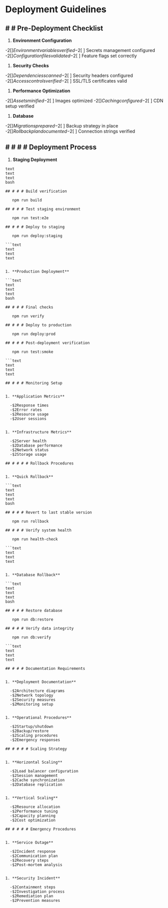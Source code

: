 
# Deployment Guidelines

## # # Pre-Deployment Checklist


1. **Environment Configuration**

  -$2[ ] Environment variables verified
  -$2[ ] Secrets management configured
  -$2[ ] Configuration files validated
  -$2[ ] Feature flags set correctly


1. **Security Checks**

  -$2[ ] Dependencies scanned
  -$2[ ] Security headers configured
  -$2[ ] Access controls verified
  -$2[ ] SSL/TLS certificates valid


1. **Performance Optimization**

  -$2[ ] Assets minified
  -$2[ ] Images optimized
  -$2[ ] Caching configured
  -$2[ ] CDN setup verified


1. **Database**

  -$2[ ] Migrations prepared
  -$2[ ] Backup strategy in place
  -$2[ ] Rollback plan documented
  -$2[ ] Connection strings verified

## # # # # Deployment Process


1. **Staging Deployment**

```text
text
text
text
bash

## # # # Build verification

   npm run build

## # # # Test staging environment

   npm run test:e2e

## # # # Deploy to staging

   npm run deploy:staging

```text
text
text
text


1. **Production Deployment**

```text
text
text
text
bash

## # # # Final checks

   npm run verify

## # # # Deploy to production

   npm run deploy:prod

## # # # Post-deployment verification

   npm run test:smoke

```text
text
text
text

## # # # Monitoring Setup


1. **Application Metrics**

  -$2Response times
  -$2Error rates
  -$2Resource usage
  -$2User sessions


1. **Infrastructure Metrics**

  -$2Server health
  -$2Database performance
  -$2Network status
  -$2Storage usage

## # # # # Rollback Procedures


1. **Quick Rollback**

```text
text
text
text
bash

## # # # Revert to last stable version

   npm run rollback

## # # # Verify system health

   npm run health-check

```text
text
text
text


1. **Database Rollback**

```text
text
text
text
bash

## # # # Restore database

   npm run db:restore

## # # # Verify data integrity

   npm run db:verify

```text
text
text
text

## # # # Documentation Requirements


1. **Deployment Documentation**

  -$2Architecture diagrams
  -$2Network topology
  -$2Security measures
  -$2Monitoring setup


1. **Operational Procedures**

  -$2Startup/shutdown
  -$2Backup/restore
  -$2Scaling procedures
  -$2Emergency responses

## # # # # Scaling Strategy


1. **Horizontal Scaling**

  -$2Load balancer configuration
  -$2Session management
  -$2Cache synchronization
  -$2Database replication


1. **Vertical Scaling**

  -$2Resource allocation
  -$2Performance tuning
  -$2Capacity planning
  -$2Cost optimization

## # # # # Emergency Procedures


1. **Service Outage**

  -$2Incident response
  -$2Communication plan
  -$2Recovery steps
  -$2Post-mortem analysis


1. **Security Incident**

  -$2Containment steps
  -$2Investigation process
  -$2Remediation plan
  -$2Prevention measures
